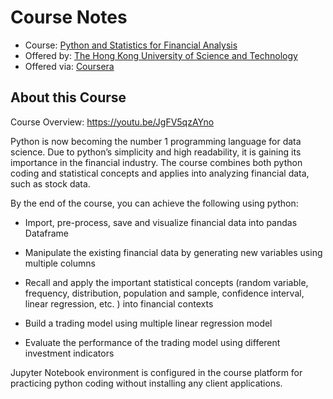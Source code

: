 # Course Notes
- Course: [Python and Statistics for Financial Analysis](https://www.coursera.org/learn/python-statistics-financial-analysis)
- Offered by: [The Hong Kong University of Science and Technology](https://hkust.edu.hk/)
- Offered via: [Coursera](https://www.coursera.org/)

## About this Course
Course Overview: https://youtu.be/JgFV5qzAYno

Python is now becoming the number 1 programming language for data science. Due to python’s simplicity and high readability, it is gaining its importance in the financial industry.  The course combines both python coding and statistical concepts and applies into analyzing financial data, such as stock data.

By the end of the course, you can achieve the following using python:

- Import, pre-process, save and visualize financial data into pandas Dataframe

- Manipulate the existing financial data by generating new variables using multiple columns

- Recall and apply the important statistical concepts (random variable, frequency, distribution, population and sample, confidence interval, linear regression, etc. ) into financial contexts

- Build a trading model using multiple linear regression model 

- Evaluate the performance of the trading model using different investment indicators

Jupyter Notebook environment is configured in the course platform for practicing python coding without installing any client applications.